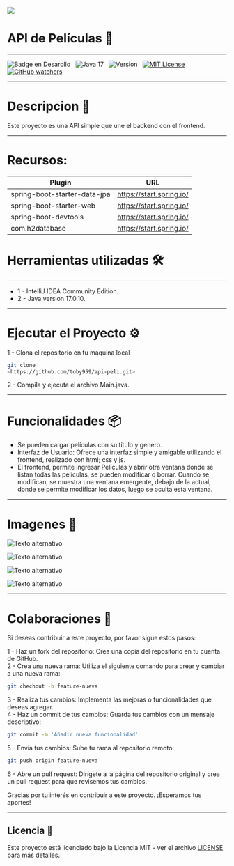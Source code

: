 ![](https://api.visitorbadge.io/api/VisitorHit?user=toby959&repo=api-peli&countColor=%230e75b6)
                                                                 
 <h1 aling="center"> API de Películas  🎥</h1>

___


![Badge en Desarollo](https://img.shields.io/badge/STATUS-EN%20DESAROLLO-green)&nbsp;&nbsp;&nbsp;![Java 17](https://img.shields.io/badge/java-17-blue?logo=java)&nbsp;&nbsp;&nbsp;![Version](https://img.shields.io/badge/version-v1.0-COLOR.svg)&nbsp;&nbsp;&nbsp;[![MIT License](https://img.shields.io/badge/licencia-MIT-blue.svg)](LICENSE)&nbsp;&nbsp;&nbsp;[![GitHub watchers](https://img.shields.io/github/watchers/toby959/conversor-toby959.svg?style=social&label=Watch&maxAge=2592000)](https://GitHub.com/toby959/conversor-toby959/watchers/)
___
# Descripcion 📖
Este proyecto es una API simple que une el backend con el frontend.
___
# Recursos:

| Plugin          | URL                                                                |
|-----------------|--------------------------------------------------------------------|
| spring-boot-starter-data-jpa            | https://start.spring.io/           |
| spring-boot-starter-web          | https://start.spring.io/ | 
 |spring-boot-devtools | https://start.spring.io/ |
| com.h2database | https://start.spring.io/                               |

# Herramientas utilizadas 🛠️
___
* 1 - IntelliJ IDEA Community Edition.
* 2 - Java version 17.0.10.
___   
# Ejecutar el Proyecto ⚙️
1 - Clona el repositorio en tu máquina local
``` bash
git clone
<https://github.com/toby959/api-peli.git>
``` 
2 - Compila y ejecuta el archivo Main.java.
___   
# Funcionalidades 📦
* Se pueden cargar películas con su título y genero.
* Interfaz de Usuario: Ofrece una interfaz simple y amigable utilizando el frontend, realizado con html; css y js.
* El frontend, permite ingresar Películas y abrir otra ventana donde se listan todas las peliculas, se pueden modificar o borrar. Cuando se modifican, se muestra una ventana emergente, debajo de la actual, donde se permite modificar los datos, luego se oculta esta ventana.
___   
# Imagenes 📸  

![Texto alternativo](ruta/a/la/imagen.jpg)

![Texto alternativo](ruta/a/la/imagen.jpg)

![Texto alternativo](ruta/a/la/imagen.jpg)

![Texto alternativo](ruta/a/la/imagen.jpg)
___   

# Colaboraciones 🎯
Si deseas contribuir a este proyecto, por favor sigue estos pasos:

1 - Haz un fork del repositorio: Crea una copia del repositorio en tu cuenta de GitHub.  
2 - Crea una nueva rama: Utiliza el siguiente comando para crear y cambiar a una nueva rama:
```bash
git chechout -b feature-nueva
```
3 - Realiza tus cambios: Implementa las mejoras o funcionalidades que deseas agregar.  
4 - Haz un commit de tus cambios: Guarda tus cambios con un mensaje descriptivo:
```bash 
git commit -m 'Añadir nueva funcionalidad'
```
5 - Envía tus cambios: Sube tu rama al repositorio remoto:
````bash
git push origin feature-nueva
````
6 - Abre un pull request: Dirígete a la página del repositorio original y crea un pull request para que revisemos tus cambios.

Gracias por tu interés en contribuir a este proyecto. ¡Esperamos tus aportes!
___

## Licencia 📜

Este proyecto está licenciado bajo la Licencia MIT - ver el archivo [LICENSE](https://github.com/toby959/api-peli/blob/main/LICENSE) para más detalles.
